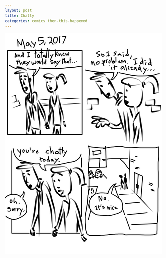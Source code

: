 ```yaml
---
layout: post
title: Chatty
categories: comics then-this-happened
---
```

![Chatty](/public/images/may-5-2017-comic.png)

